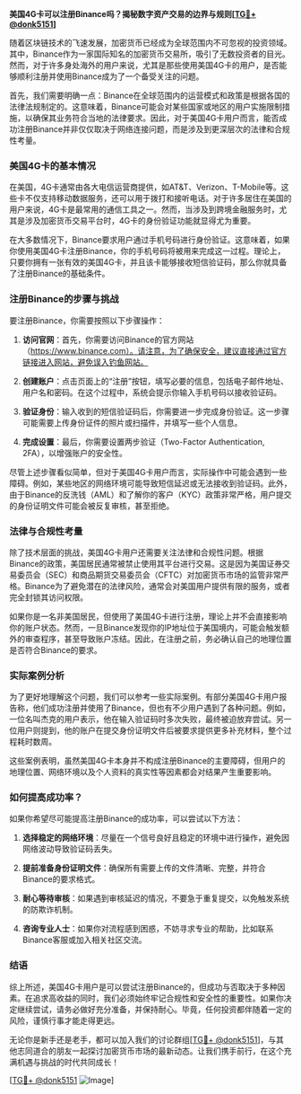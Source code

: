 **美国4G卡可以注册Binance吗？揭秘数字资产交易的边界与规则[[TG💪+ @donk5151](https://t.me/s/donk5151)]**

随着区块链技术的飞速发展，加密货币已经成为全球范围内不可忽视的投资领域。其中，Binance作为一家国际知名的加密货币交易所，吸引了无数投资者的目光。然而，对于许多身处海外的用户来说，尤其是那些使用美国4G卡的用户，是否能够顺利注册并使用Binance成为了一个备受关注的问题。

首先，我们需要明确一点：Binance在全球范围内的运营模式和政策是根据各国的法律法规制定的。这意味着，Binance可能会对某些国家或地区的用户实施限制措施，以确保其业务符合当地的法律要求。因此，对于美国4G卡用户而言，能否成功注册Binance并非仅仅取决于网络连接问题，而是涉及到更深层次的法律和合规性考量。

### 美国4G卡的基本情况

在美国，4G卡通常由各大电信运营商提供，如AT&T、Verizon、T-Mobile等。这些卡不仅支持移动数据服务，还可以用于拨打和接听电话。对于许多居住在美国的用户来说，4G卡是最常用的通信工具之一。然而，当涉及到跨境金融服务时，尤其是涉及加密货币交易平台时，4G卡的身份验证功能就显得尤为重要。

在大多数情况下，Binance要求用户通过手机号码进行身份验证。这意味着，如果你使用美国4G卡注册Binance，你的手机号码将被用来完成这一过程。理论上，只要你拥有一张有效的美国4G卡，并且该卡能够接收短信验证码，那么你就具备了注册Binance的基础条件。

### 注册Binance的步骤与挑战

要注册Binance，你需要按照以下步骤操作：

1. **访问官网**：首先，你需要访问Binance的官方网站（https://www.binance.com）。请注意，为了确保安全，建议直接通过官方链接进入网站，避免误入钓鱼网站。

2. **创建账户**：点击页面上的“注册”按钮，填写必要的信息，包括电子邮件地址、用户名和密码。在这个过程中，系统会提示你输入手机号码以接收验证码。

3. **验证身份**：输入收到的短信验证码后，你需要进一步完成身份验证。这一步骤可能需要上传身份证件的照片或扫描件，并填写一些个人信息。

4. **完成设置**：最后，你需要设置两步验证（Two-Factor Authentication, 2FA），以增强账户的安全性。

尽管上述步骤看似简单，但对于美国4G卡用户而言，实际操作中可能会遇到一些障碍。例如，某些地区的网络环境可能导致短信延迟或无法接收到验证码。此外，由于Binance的反洗钱（AML）和了解你的客户（KYC）政策非常严格，用户提交的身份证明文件可能会被反复审核，甚至拒绝。

### 法律与合规性考量

除了技术层面的挑战，美国4G卡用户还需要关注法律和合规性问题。根据Binance的政策，美国居民通常被禁止使用其平台进行交易。这是因为美国证券交易委员会（SEC）和商品期货交易委员会（CFTC）对加密货币市场的监管非常严格。Binance为了避免潜在的法律风险，通常会对美国用户提供有限的服务，或者完全封锁其访问权限。

如果你是一名非美国居民，但使用了美国4G卡进行注册，理论上并不会直接影响你的账户状态。然而，一旦Binance发现你的IP地址位于美国境内，可能会触发额外的审查程序，甚至导致账户冻结。因此，在注册之前，务必确认自己的地理位置是否符合Binance的要求。

### 实际案例分析

为了更好地理解这个问题，我们可以参考一些实际案例。有部分美国4G卡用户报告称，他们成功注册并使用了Binance，但也有不少用户遇到了各种问题。例如，一位名叫杰克的用户表示，他在输入验证码时多次失败，最终被迫放弃尝试。另一位用户则提到，他的账户在提交身份证明文件后被要求提供更多补充材料，整个过程耗时数周。

这些案例表明，虽然美国4G卡本身并不构成注册Binance的主要障碍，但用户的地理位置、网络环境以及个人资料的真实性等因素都会对结果产生重要影响。

### 如何提高成功率？

如果你希望尽可能提高注册Binance的成功率，可以尝试以下方法：

1. **选择稳定的网络环境**：尽量在一个信号良好且稳定的环境中进行操作，避免因网络波动导致验证码丢失。

2. **提前准备身份证明文件**：确保所有需要上传的文件清晰、完整，并符合Binance的要求格式。

3. **耐心等待审核**：如果遇到审核延迟的情况，不要急于重复提交，以免触发系统的防欺诈机制。

4. **咨询专业人士**：如果你对流程感到困惑，不妨寻求专业的帮助，比如联系Binance客服或加入相关社区交流。

### 结语

综上所述，美国4G卡用户是可以尝试注册Binance的，但成功与否取决于多种因素。在追求高收益的同时，我们必须始终牢记合规性和安全性的重要性。如果你决定继续尝试，请务必做好充分准备，并保持耐心。毕竟，任何投资都伴随着一定的风险，谨慎行事才能走得更远。

无论你是新手还是老手，都可以加入我们的讨论群组[[TG💪+ @donk5151](https://t.me/s/donk5151)]，与其他志同道合的朋友一起探讨加密货币市场的最新动态。让我们携手前行，在这个充满机遇与挑战的时代共同成长！

[[TG💪+ @donk5151](https://t.me/s/donk5151) ![Image](https://i.postimg.cc/rwNCRYN7/Snipaste-2025-04-30-17-27-05.png)]